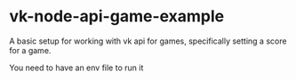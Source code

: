 # vk-node-api-game-example
A basic setup for working with vk api for games, specifically setting a score for a game.

You need to have an env file to run it